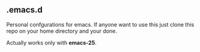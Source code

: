 ## .emacs.d
Personal confgurations for emacs. If anyone want to use this just clone this repo on your home directory and your done.

Actually works only with **emacs-25**.
